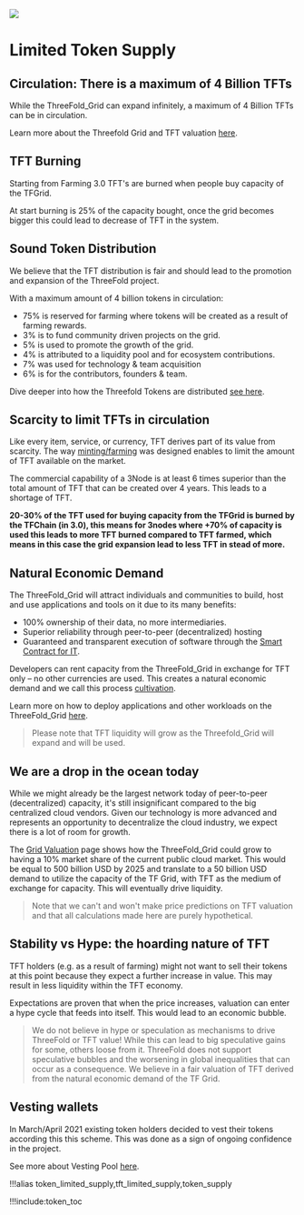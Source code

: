 ![](img/autolayer.png)

# Limited Token Supply

## Circulation: There is a maximum of 4 Billion TFTs

While the ThreeFold_Grid can expand infinitely, a maximum of 4 Billion TFTs can be in circulation. 

Learn more about the Threefold Grid and TFT valuation [here](grid_valuation).

## TFT Burning

Starting from Farming 3.0 TFT's are burned when people buy capacity of the TFGrid.

At start burning is 25% of the capacity bought, once the grid becomes bigger this could lead to decrease of TFT in the system.

## Sound Token Distribution

We believe that the TFT distribution is fair and should lead to the promotion and expansion of the ThreeFold project.

With a maximum amount of 4 billion tokens in circulation:

- 75% is reserved for farming where tokens will be created as a result of farming rewards.
- 3% is to fund community driven projects on the grid.
- 5% is used to promote the growth of the grid.
- 4% is attributed to a liquidity pool and for ecosystem contributions.
- 7% was used for technology & team acquisition
- 6% is for the contributors, founders & team.

Dive deeper into how the Threefold Tokens are distributed [see here](token_overview).

## Scarcity to limit TFTs in circulation

Like every item, service, or currency, TFT derives part of its value from scarcity. The way [minting/farming](farming_reward) was designed enables to limit the amount of TFT available on the market.

The commercial capability of a 3Node is at least 6 times superior than the total amount of TFT that can be created over 4 years. This leads to a shortage of TFT.

**20-30% of the TFT used for buying capacity from the TFGrid is burned by the TFChain (in 3.0), this means for 3nodes where +70% of capacity is used this leads to more TFT burned compared to TFT farmed, which means in this case the grid expansion lead to less TFT in stead of more.**

## Natural Economic Demand

The ThreeFold_Grid will attract individuals and communities to build, host and use applications and tools on it due to its many benefits:

- 100% ownership of their data, no more intermediaries.
- Superior reliability through peer-to-peer (decentralized) hosting
- Guaranteed and transparent execution of software through the [Smart Contract for IT](smartcontract_it).

Developers can rent capacity from the ThreeFold_Grid in exchange for TFT only – no other currencies are used. This creates a natural economic demand and we call this process [cultivation](cultivation).

Learn more on how to deploy applications and other workloads on the ThreeFold_Grid [here](https://cloud.threefold.io/).

> Please note that TFT liquidity will grow as the Threefold_Grid will expand and will be used.

## We are a drop in the ocean today

While we might already be the largest network today of peer-to-peer (decentralized) capacity, it's still insignificant compared to the big centralized cloud vendors. Given our technology is more advanced and represents an opportunity to decentralize the cloud industry, we expect there is a lot of room for growth.

The [Grid Valuation](grid_valuation) page shows how the ThreeFold_Grid could grow to having a 10% market share of the current public cloud market. This would be equal to 500 billion USD by 2025 and translate to a 50 billion USD demand to utilize the capacity of the TF Grid, with TFT as the medium of exchange for capacity. This will eventually drive liquidity.

> Note that we can't and won't make price predictions on TFT valuation and that all calculations made here are purely hypothetical.

## Stability vs Hype: the hoarding nature of TFT

TFT holders (e.g. as a result of farming) might not want to sell their tokens at this point because they expect a further increase in value. This may result in less liquidity within the TFT economy.

Expectations are proven that when the price increases, valuation can enter a hype cycle that feeds into itself. This would lead to an economic bubble.

> We do not believe in hype or speculation as mechanisms to drive ThreeFold or TFT value! While this can lead to big speculative gains for some, others loose from it. ThreeFold does not support speculative bubbles and the worsening in global inequalities that can occur as a consequence. We believe in a fair valuation of TFT derived from the natural economic demand of the TF Grid.

## Vesting wallets

In March/April 2021 existing token holders decided to vest their tokens according this this scheme. This was done as a sign of ongoing confidence in the project.

See more about Vesting Pool [here](vesting_overview).

!!!alias token_limited_supply,tft_limited_supply,token_supply


!!!include:token_toc